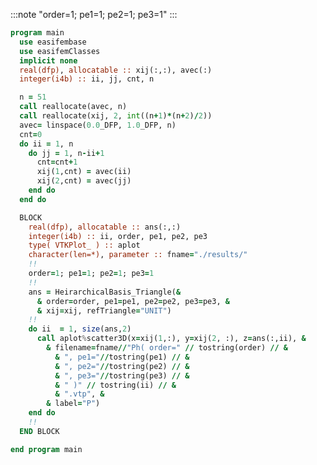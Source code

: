 :::note "order=1; pe1=1; pe2=1; pe3=1"
:::

```fortran
program main
  use easifembase
  use easifemClasses
  implicit none
  real(dfp), allocatable :: xij(:,:), avec(:)
  integer(i4b) :: ii, jj, cnt, n

  n = 51
  call reallocate(avec, n)
  call reallocate(xij, 2, int((n+1)*(n+2)/2))
  avec= linspace(0.0_DFP, 1.0_DFP, n)
  cnt=0
  do ii = 1, n
    do jj = 1, n-ii+1
      cnt=cnt+1
      xij(1,cnt) = avec(ii)
      xij(2,cnt) = avec(jj)
    end do
  end do

  BLOCK
    real(dfp), allocatable :: ans(:,:)
    integer(i4b) :: ii, order, pe1, pe2, pe3
    type( VTKPlot_ ) :: aplot
    character(len=*), parameter :: fname="./results/"
    !!
    order=1; pe1=1; pe2=1; pe3=1
    !!
    ans = HeirarchicalBasis_Triangle(&
      & order=order, pe1=pe1, pe2=pe2, pe3=pe3, &
      & xij=xij, refTriangle="UNIT")
    !!
    do ii  = 1, size(ans,2)
      call aplot%scatter3D(x=xij(1,:), y=xij(2, :), z=ans(:,ii), &
        & filename=fname//"Ph( order=" // tostring(order) // &
          & ", pe1="//tostring(pe1) // &
          & ", pe2="//tostring(pe2) // &
          & ", pe3="//tostring(pe3) // &
          & " )" // tostring(ii) // &
          & ".vtp", &
        & label="P")
    end do
    !!
  END BLOCK

end program main
```

<!-- Results: -->
<!---->
<!-- | | | | -->
<!-- |:---: | :---: | :---: | -->
<!-- | ![](./Ph111/Ph111-1.png) | ![](./Ph111/Ph111-2.png) | ![](./Ph111/Ph111-3.png) | -->
